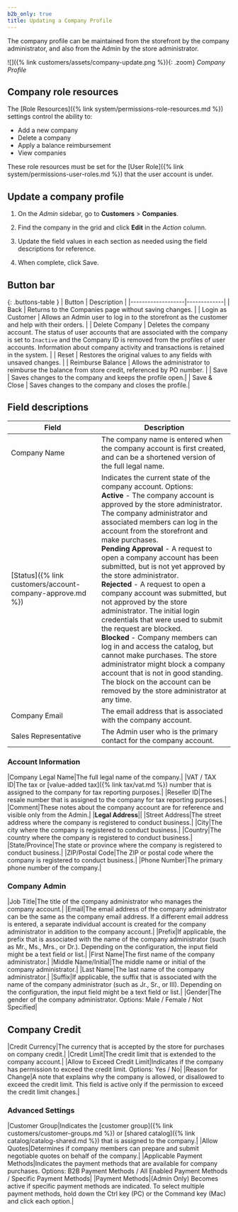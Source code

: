 ```yaml
---
b2b_only: true
title: Updating a Company Profile
---
```


The company profile can be maintained from the storefront by the company administrator, and also from the Admin by the store administrator.

![]({% link customers/assets/company-update.png %}){: .zoom}
_Company Profile_

## Company role resources

The [Role Resources]({% link system/permissions-role-resources.md %}) settings control the ability to:

- Add a new company
- Delete a company
- Apply a balance reimbursement
- View companies

These role resources must be set for the [User Role]({% link system/permissions-user-roles.md %}) that the user account is under.

## Update a company profile

1. On the _Admin_ sidebar, go to **Customers** > **Companies**.

1. Find the company in the grid and click **Edit** in the _Action_ column.

1. Update the field values in each section as needed using the field descriptions for reference.

1. When complete, click <span class="btn">Save</span>.

## Button bar

{: .buttons-table }
| Button            | Description |
|-------------------|-------------|
| <span class="btn">Back</span>              | Returns to the Companies page without saving changes. |
| <span class="btn">Login as Customer</span> | Allows an Admin user to log in to the storefront as the customer and help with their orders. |
| <span class="btn">Delete Company</span>    | Deletes the company account. The status of user accounts that are associated with the company is set to `Inactive` and the Company ID is removed from the profiles of user accounts. Information about company activity and transactions is retained in the system. |
| <span class="btn">Reset</span>             | Restores the original values to any fields with unsaved changes. |
| <span class="btn">Reimburse Balance</span> | Allows the administrator to reimburse the balance from store credit, referenced by PO number. |
| <span class="btn">Save</span>              | Saves changes to the company and keeps the profile open.|
| <span class="btn">Save & Close </span>     | Saves changes to the company and closes the profile.|

## Field descriptions

|Field|Description|
|--- |--- |
|Company Name|The company name is entered when the company account is first created, and can be a shortened version of the full legal name.|
|[Status]({% link customers/account-company-approve.md %})|Indicates the current state of the company account. Options: <br/>**Active** - The company account is approved by the store administrator. The company administrator and associated members can log in the account from the storefront and make purchases. <br/>**Pending Approval** - A request to open a company account has been submitted, but is not yet approved by the store administrator. <br/>**Rejected** - A request to open a company account was submitted, but not approved by the store administrator. The initial login credentials that were used to submit the request are blocked. <br/>**Blocked** - Company members can log in and access the catalog, but cannot make purchases. The store administrator might block a company account that is not in good standing. The block on the account can be removed by the store administrator at any time.|
|Company Email|The email address that is associated with the company account.|
|Sales Representative|The Admin user who is the primary contact for the company account.|

### Account Information

|Company Legal Name|The full legal name of the company.|
|VAT / TAX ID|The tax or [value-added tax]({% link tax/vat.md %}) number that is assigned to the company for tax reporting purposes.|
|Reseller ID|The resale number that is assigned to the company for tax reporting purposes.|
|Comment|These notes about the company account are for reference and visible only from the Admin.|
|**Legal Address**||
|Street Address|The street address where the company is registered to conduct business.|
|City|The city where the company is registered to conduct business.|
|Country|The country where the company is registered to conduct business.|
|State/Province|The state or province where the company is registered to conduct business.|
|ZIP/Postal Code|The ZIP or postal code where the company is registered to conduct business.|
|Phone Number|The primary phone number of the company.|

### Company Admin

|Job Title|The title of the company administrator who manages the company account.|
|Email|The email address of the company administrator can be the same as the company email address. If a different email address is entered, a separate individual account is created for the company administrator in addition to the company account.|
|Prefix|If applicable, the prefix that is associated with the name of the company administrator (such as Mr., Ms., Mrs., or Dr.). Depending on the configuration, the input field might be a text field or list.|
|First Name|The first name of the company administrator.|
|Middle Name/Initial|The middle name or initial of the company administrator.|
|Last Name|The last name of the company administrator.|
|Suffix|If applicable, the suffix that is associated with the name of the company administrator (such as Jr., Sr., or III). Depending on the configuration, the input field might be a text field or list.|
|Gender|The gender of the company administrator. Options: Male / Female / Not Specified|

## Company Credit

|Credit Currency|The currency that is accepted by the store for purchases on company credit.|
|Credit Limit|The credit limit that is extended to the company account.|
|Allow to Exceed Credit Limit|Indicates if the company has permission to exceed the credit limit. Options: Yes / No|
|Reason for Change|A note that explains why the company is allowed, or disallowed to exceed the credit limit. This field is active only if the permission to exceed the credit limit changes.|

### Advanced Settings

|Customer Group|Indicates the [customer group]({% link customers/customer-groups.md %}) or [shared catalog]({% link catalog/catalog-shared.md %}) that is assigned to the company.|
|Allow Quotes|Determines if company members can prepare and submit negotiable quotes on behalf of the company.|
|Applicable Payment Methods|Indicates the payment methods that are available for company purchases. Options: B2B Payment Methods / All Enabled Payment Methods / Specific Payment Methods|
|Payment Methods|(Admin Only) Becomes active if specific payment methods are indicated. To select multiple payment methods, hold down the Ctrl key (PC) or the Command key (Mac) and click each option.|

<!--
  This is a style declaration so that buttons are not wrapped by table auto styling for column widths.
-->
<style>
.buttons-table td:first-of-type {
  width: 200px;
}
</style>
